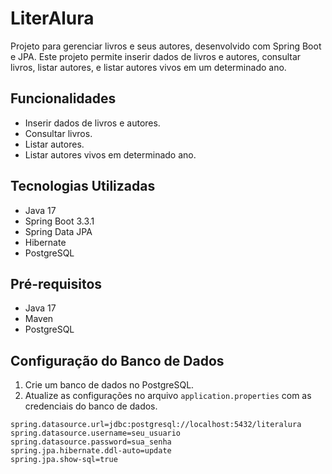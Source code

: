 # LiterAlura

Projeto para gerenciar livros e seus autores, desenvolvido com Spring Boot e JPA. Este projeto permite inserir dados de livros e autores, consultar livros, listar autores, e listar autores vivos em um determinado ano.

## Funcionalidades

- Inserir dados de livros e autores.
- Consultar livros.
- Listar autores.
- Listar autores vivos em determinado ano.

## Tecnologias Utilizadas

- Java 17
- Spring Boot 3.3.1
- Spring Data JPA
- Hibernate
- PostgreSQL

## Pré-requisitos

- Java 17
- Maven
- PostgreSQL

## Configuração do Banco de Dados

1. Crie um banco de dados no PostgreSQL.
2. Atualize as configurações no arquivo `application.properties` com as credenciais do banco de dados.

```properties
spring.datasource.url=jdbc:postgresql://localhost:5432/literalura
spring.datasource.username=seu_usuario
spring.datasource.password=sua_senha
spring.jpa.hibernate.ddl-auto=update
spring.jpa.show-sql=true

